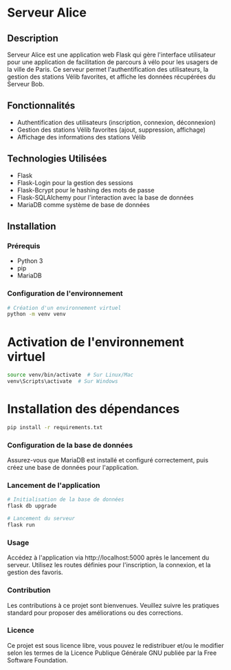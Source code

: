 # Serveur Alice

## Description

Serveur Alice est une application web Flask qui gère l'interface utilisateur pour une application de facilitation de parcours à vélo pour les usagers de la ville de Paris. Ce serveur permet l'authentification des utilisateurs, la gestion des stations Vélib favorites, et affiche les données récupérées du Serveur Bob.

## Fonctionnalités
- Authentification des utilisateurs (inscription, connexion, déconnexion)
- Gestion des stations Vélib favorites (ajout, suppression, affichage)
- Affichage des informations des stations Vélib

## Technologies Utilisées
- Flask
- Flask-Login pour la gestion des sessions
- Flask-Bcrypt pour le hashing des mots de passe
- Flask-SQLAlchemy pour l'interaction avec la base de données
- MariaDB comme système de base de données

## Installation

### Prérequis
- Python 3
- pip
- MariaDB

### Configuration de l'environnement
```bash
# Création d'un environnement virtuel
python -m venv venv
```

# Activation de l'environnement virtuel
```bash
source venv/bin/activate  # Sur Linux/Mac
venv\Scripts\activate  # Sur Windows
```

# Installation des dépendances
```bash
pip install -r requirements.txt
```

### Configuration de la base de données
Assurez-vous que MariaDB est installé et configuré correctement, puis créez une base de données pour l'application.

### Lancement de l'application
```bash
# Initialisation de la base de données
flask db upgrade

# Lancement du serveur
flask run
```

### Usage

Accédez à l'application via http://localhost:5000 après le lancement du serveur. Utilisez les routes définies pour l'inscription, la connexion, et la gestion des favoris.

### Contribution

Les contributions à ce projet sont bienvenues. Veuillez suivre les pratiques standard pour proposer des améliorations ou des corrections.

### Licence

Ce projet est sous licence libre, vous pouvez le redistribuer et/ou le modifier selon les termes de la Licence Publique Générale GNU publiée par la Free Software Foundation.
